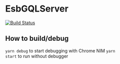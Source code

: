 # EsbGQLServer
[![Build Status](https://travis-ci.org/Tel-Aviv/EsbGQLServer.svg?branch=master)](https://travis-ci.org/Tel-Aviv/EsbGQLServer) 

## How to build/debug
<code>yarn debug</code> to start debugging with Chrome NIM
<code>yarn start</code> to run without debugger

